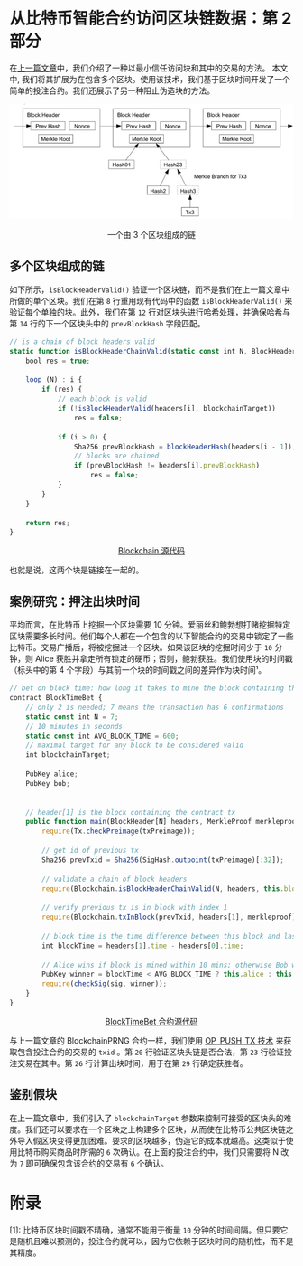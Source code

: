 # 从比特币智能合约访问区块链数据：第 2 部分

在[上一篇文章](https://blog.csdn.net/freedomhero/article/details/121582456)中，我们介绍了一种以最小信任访问块和其中的交易的方法。
本文中, 我们将其扩展为在包含多个区块。使用该技术，我们基于区块时间开发了一个简单的投注合约。我们还展示了另一种阻止伪造块的方法。


![一个由 3 个区块组成的链](1.png)

<center>一个由 3 个区块组成的链</center>


## 多个区块组成的链

如下所示，`isBlockHeaderValid()` 验证一个区块链，而不是我们在上一篇文章中所做的单个区块。我们在第 `8` 行重用现有代码中的函数 `isBlockHeaderValid()` 来验证每个单独的块。此外，我们在第 `12` 行对区块头进行哈希处理，并确保哈希与第 `14` 行的下一个区块头中的 `prevBlockHash` 字段匹配。

```javascript
// is a chain of block headers valid
static function isBlockHeaderChainValid(static const int N, BlockHeader[N] headers, int blockchainTarget) : bool {
    bool res = true;

    loop (N) : i {
        if (res) {
            // each block is valid
            if (!isBlockHeaderValid(headers[i], blockchainTarget))
                res = false;

            if (i > 0) {
                Sha256 prevBlockHash = blockHeaderHash(headers[i - 1]);
                // blocks are chained
                if (prevBlockHash != headers[i].prevBlockHash)
                    res = false; 
            }
        }
    }

    return res;
}
```

<center><a href="https://github.com/sCrypt-Inc/boilerplate/blob/master/contracts/blockchain.scrypt">Blockchain 源代码</a></center>

也就是说，这两个块是链接在一起的。

## 案例研究：押注出块时间

平均而言，在比特币上挖掘一个区块需要 10 分钟。爱丽丝和鲍勃想打赌挖掘特定区块需要多长时间。他们每个人都在一个包含的以下智能合约的交易中锁定了一些比特币。交易广播后，将被挖掘进一个区块。如果该区块的挖掘时间少于 `10` 分钟，则 Alice 获胜并拿走所有锁定的硬币；否则，鲍勃获胜。我们使用块的时间戳（标头中的第 4 个字段）与其前一个块的时间戳之间的差异作为块时间¹。

```javascript
// bet on block time: how long it takes to mine the block containing the bet transaction
contract BlockTimeBet {
    // only 2 is needed; 7 means the transaction has 6 confirmations
    static const int N = 7;
    // 10 minutes in seconds
    static const int AVG_BLOCK_TIME = 600;
    // maximal target for any block to be considered valid
    int blockchainTarget;

    PubKey alice;
    PubKey bob;


    // header[1] is the block containing the contract tx
    public function main(BlockHeader[N] headers, MerkleProof merkleproof, Sig sig,  SigHashPreimage txPreimage) {
        require(Tx.checkPreimage(txPreimage));

        // get id of previous tx
        Sha256 prevTxid = Sha256(SigHash.outpoint(txPreimage)[:32]);

        // validate a chain of block headers
        require(Blockchain.isBlockHeaderChainValid(N, headers, this.blockchainTarget));

        // verify previous tx is in block with index 1
        require(Blockchain.txInBlock(prevTxid, headers[1], merkleproof));

        // block time is the time difference between this block and last
        int blockTime = headers[1].time - headers[0].time;

        // Alice wins if block is mined within 10 mins; otherwise Bob wins
        PubKey winner = blockTime < AVG_BLOCK_TIME ? this.alice : this.bob;
        require(checkSig(sig, winner));
    }
}
```

<center><a href="https://github.com/sCrypt-Inc/boilerplate/blob/master/contracts/blockTimeBet.scrypt">BlockTimeBet 合约源代码</a></center>

与上一篇文章的 BlockchainPRNG 合约一样，我们使用 [OP_PUSH_TX 技术](https://blog.csdn.net/freedomhero/article/details/107306604) 来获取包含投注合约的交易的 `txid` 。第 `20` 行验证区块头链是否合法，第 `23` 行验证投注交易在其中。第 `26` 行计算出块时间，用于在第 `29` 行确定获胜者。

## 鉴别假块

在上一篇文章中，我们引入了 `blockchainTarget` 参数来控制可接受的区块头的难度。我们还可以要求在一个区块之上构建多个区块，从而使在比特币公共区块链之外导入假区块变得更加困难。要求的区块越多，伪造它的成本就越高。这类似于使用比特币购买商品时所需的 `6` 次确认。在上面的投注合约中，我们只需要将 N 改为 `7` 即可确保包含该合约的交易有 `6` 个确认。

# 附录

[1]: 比特币区块时间戳不精确，通常不能用于衡量 `10` 分钟的时间间隔。但只要它是随机且难以预测的，投注合约就可以，因为它依赖于区块时间的随机性，而不是其精度。